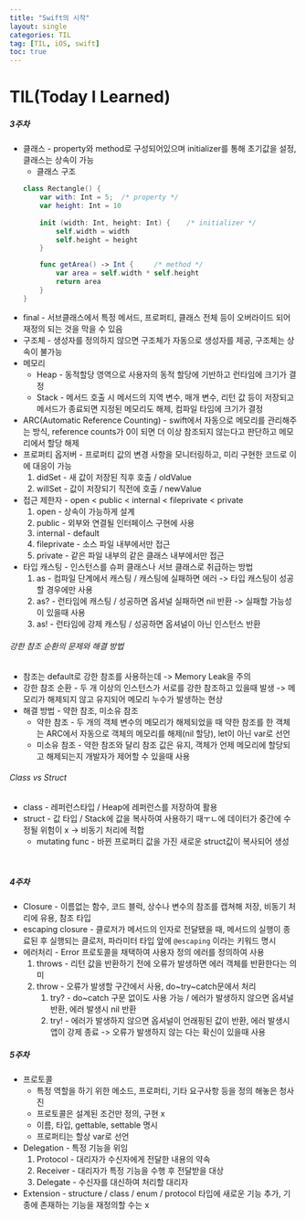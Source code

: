```yaml
---
title: "Swift의 시작"
layout: single
categories: TIL
tag: [TIL, iOS, swift]
toc: true
---
```


# TIL(Today I Learned)

##### 3주차
* 클래스 - property와 method로 구성되어있으며 initializer를 통해 초기값을 설정, 클래스는 상속이 가능
    * 클래스 구조
    ```swift
    class Rectangle() {
        var with: Int = 5;  /* property */
        var height: Int = 10 
        
        init (width: Int, height: Int) {    /* initializer */
            self.width = width
            self.height = height
        }

        func getArea() -> Int {     /* method */
            var area = self.width * self.height
            return area
        }
    }
    ```
* final - 서브클래스에서 특정 메서드, 프로퍼티, 클래스 전체 등이 오버라이드 되어 재정의 되는 것을 막을 수 있음
* 구조체 - 생성자를 정의하지 않으면 구조체가 자동으로 생성자를 제공, 구조체는 상속이 불가능
* 메모리
    * Heap - 동적할당 영역으로 사용자의 동적 할당에 기반하고 런타임에 크기가 결정
    * Stack - 메서드 호출 시 메서드의 지역 변수, 매개 변수, 리턴 값 등이 저장되고 메서드가 종료되면 지정된 메모리도 해제, 컴파일 타임에 크기가 결정
* ARC(Automatic Reference Counting) - swift에서 자동으로 메모리를 관리해주는 방식, reference counts가 0이 되면 더 이상 참조되지 않는다고 판단하고 메모리에서 할당 해제
* 프로퍼티 옵저버 - 프로퍼티 값의 변경 사항을 모니터링하고, 미리 구현한 코드로 이에 대응이 가능
    1. didSet - 새 값이 저장된 직후 호출 / oldValue
    2. willSet - 값이 저장되기 직전에 호출 / newValue
* 접근 제한자 - open < public < internal < fileprivate < private
    1. open - 상속이 가능하게 설계
    2. public - 외부와 연결될 인터페이스 구현에 사용
    3. internal - default
    4. fileprivate - 소스 파일 내부에서만 접근
    5. private - 같은 파일 내부의 같은 클래스 내부에서만 접근 
* 타입 캐스팅 - 인스턴스를 슈퍼 클래스나 서브 클래스로 취급하는 방법
    1. as - 컴파일 단계에서 캐스팅 / 캐스팅에 실패하면 에러 -> 타입 캐스팅이 성공할 경우에만 사용
    2. as? - 런타임에 캐스팅 / 성공하면 옵셔널 실패하면 nil 반환 -> 실패할 가능성이 있을때 사용
    3. as! - 런타임에 강제 캐스팅 / 성공하면 옵셔널이 아닌 인스턴스 반환

###### 강한 참조 순환의 문제와 해결 방법
* 참조는 default로 강한 참조를 사용하는데 -> Memory Leak을 주의
* 강한 참조 순환 - 두 개 이상의 인스턴스가 서로를 강한 참조하고 있을때 발생 -> 메모리가 해제되지 않고 유지되어 메모리 누수가 발생하는 현상
* 해결 방법 - 약한 참조, 미소유 참조
    * 약한 참조 - 두 개의 객체 변수의 메모리가 해제되었을 때 약한 참조를 한 객체는 ARC에서 자동으로 객체의 메모리를 해제(nil 할당), let이 아닌 var로 선언
    * 미소유 참조 - 약한 참조와 달리 참조 값은 유지, 객체가 언제 메모리에 할당되고 해제되는지 개발자가 제어할 수 있을때 사용

###### Class vs Struct
* class - 레퍼런스타입 / Heap에 레퍼런스를 저장하여 활용
* struct - 값 타입 / Stack에 값을 복사하여 사용하기 때ㅜㄴ에 데이터가 중간에 수정될 위험이 x -> 비동기 처리에 적합
    * mutating func - 바뀐 프로퍼티 값을 가진 새로운 struct값이 복사되어 생성

<br>
 
##### 4주차
* Closure - 이름없는 함수, 코드 블럭, 상수나 변수의 참조를 캡쳐해 저장, 비동기 처리에 유용, 참조 타입
* escaping closure - 클로저가 메서드의 인자로 전달됐을 때, 메서드의 실행이 종료된 후 실행되는 클로저, 파라미터 타입 앞에 ```@escaping``` 이라는 키워드 명시
* 에러처리 - Error 프로토콜을 채택하여 사용자 정의 에러를 정의하여 사용
    1. throws - 리턴 값을 반환하기 전에 오류가 발생하면 에러 객체를 반환한다는 의미
    2. throw - 오류가 발생할 구간에서 사용, do~try~catch문에서 처리
        1. try? - do~catch 구문 없이도 사용 가능 / 에러가 발생하지 않으면 옵셔널 반환, 에러 발생시 nil 반환
        2. try! - 에러가 발생하지 않으면 옵셔널이 언래핑된 값이 반환, 에러 발생시 앱이 강제 종료 -> 오류가 발생하지 않는 다는 확신이 있을때 사용

##### 5주차
* 프로토콜 
    * 특정 역할을 하기 위한 메소드, 프로퍼티, 기타 요구사항 등을 정의 해놓은 청사진 
    * 프로토콜은 설계된 조건만 정의, 구현 x
    * 이름, 타입, gettable, settable 명시
    * 프로퍼티는 할상 var로 선언
* Delegation - 특정 기능을 위임
    1. Protocol - 대리자가 수신자에게 전달한 내용의 약속
    2. Receiver - 대리자가 특정 기능을 수행 후 전달받을 대상
    3. Delegate - 수신자를 대신하여 처리할 대리자
* Extension - structure / class / enum / protocol 타입에 새로운 기능 추가, 기종에 존재하는 기능을 재정의할 수는 x
